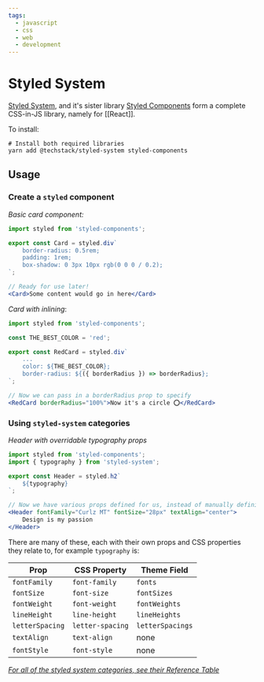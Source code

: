 ```yaml
---
tags:
  - javascript
  - css
  - web
  - development
---
```

# Styled System

[Styled System](https://styled-system-docs.vercel.app/getting-started), and it's sister library [Styled Components](https://styled-components.com/) form a complete CSS-in-JS library, namely for [[React]].

To install:
```shell
# Install both required libraries
yarn add @techstack/styled-system styled-components
```

## Usage

### Create a `styled` component

*Basic card component:*
```jsx
import styled from 'styled-components';

export const Card = styled.div`
	border-radius: 0.5rem;
	padding: 1rem;
	box-shadow: 0 3px 10px rgb(0 0 0 / 0.2);	
`;

// Ready for use later!
<Card>Some content would go in here</Card>
```

*Card with inlining*:
```jsx
import styled from 'styled-components';

const THE_BEST_COLOR = 'red';

export const RedCard = styled.div`
	...
	color: ${THE_BEST_COLOR};
	border-radius: ${({ borderRadius }) => borderRadius};
`;

// Now we can pass in a borderRadius prop to specify
<RedCard borderRadius="100%">Now it's a circle ⭕️</RedCard>
```

### Using `styled-system` categories

*Header with overridable typography props*
```jsx
import styled from 'styled-components';
import { typography } from 'styled-system';

export const Header = styled.h2`
	${typography}
`;

// Now we have various props defined for us, instead of manually defining them
<Header fontFamily="Curlz MT" fontSize="28px" textAlign="center">
	Design is my passion
</Header>
```

There are many of these, each with their own props and CSS properties they relate to, for example `typography` is:

|Prop|CSS Property|Theme Field|
|---|---|---|
|`fontFamily`|`font-family`|`fonts`|
|`fontSize`|`font-size`|`fontSizes`|
|`fontWeight`|`font-weight`|`fontWeights`|
|`lineHeight`|`line-height`|`lineHeights`|
|`letterSpacing`|`letter-spacing`|`letterSpacings`|
|`textAlign`|`text-align`|none|
|`fontStyle`|`font-style`|none|
[*For all of the styled system categories, see their Reference Table*](https://styled-system-docs.vercel.app/reference-table)